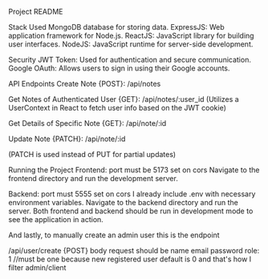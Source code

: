 Project README


Stack Used
MongoDB database for storing data.
ExpressJS: Web application framework for Node.js.
ReactJS: JavaScript library for building user interfaces.
NodeJS: JavaScript runtime for server-side development.


Security
JWT Token: Used for authentication and secure communication.
Google OAuth: Allows users to sign in using their Google accounts.



API Endpoints
Create Note {POST}: /api/notes

Get Notes of Authenticated User {GET}: /api/notes/:user_id
(Utilizes a UserContext in React to fetch user info based on the JWT cookie)

Get Details of Specific Note {GET}: /api/note/:id

Update Note {PATCH}: /api/note/:id

(PATCH is used instead of PUT for partial updates)



Running the Project
Frontend: port must be 5173 set on cors
Navigate to the frontend directory and run the development server.


Backend: port must 5555 set on cors
I already include .env with necessary environment variables.
Navigate to the backend directory and run the server.
Both frontend and backend should be run in development mode to see the application in action.


And lastly, to manually create an admin user this is the endpoint

/api/user/create  {POST}
body request should be
name
email
password
role: 1 //must be one because new registered user default is 0 and that's how I filter admin/client

